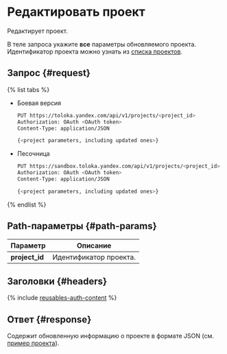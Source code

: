# Редактировать проект

Редактирует проект.

В теле запроса укажите **все** параметры обновляемого проекта. Идентификатор проекта можно узнать из [списка проектов](get-prj-list.md).

## Запрос {#request}

{% list tabs %}

- Боевая версия

  ```bash
  PUT https://toloka.yandex.com/api/v1/projects/<project_id>
  Authorization: OAuth <OAuth token>
  Content-Type: application/JSON

  {<project parameters, including updated ones>}
  ```

- Песочница

  ```bash
  PUT https://sandbox.toloka.yandex.com/api/v1/projects/<project_id>
  Authorization: OAuth <OAuth token>
  Content-Type: application/JSON

  {<project parameters, including updated ones>}
  ```

{% endlist %}

## Path-параметры {#path-params}

Параметр | Описание
----- | -----
**project_id** | Идентификатор проекта.


## Заголовки {#headers}

{% include [reusables-auth-content](../_includes/reusables/id-reusables/auth-content.md) %}


## Ответ {#response}

Содержит обновленную информацию о проекте в формате JSON (см. [пример проекта](create-prj.md#body)).
